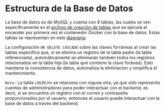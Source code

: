 # Estructura de la Base de Datos

La base de datos es de MySQL y cuenta con 8 tablas, las cuales se ven específicamente en el [archivo de creación de tablas](../scripts/1_create-tables.sql) que se ejecuta al encender por primera vez el contenedor Docker con la base de datos. Estas tablas se representan en este [diagrama](diagrams/TablasBaseDeDatos.png).

La configuración `ON DELETE CASCADE` sobre las claves forráneas al crear las tablas especifica que, si se elimina un registro de la tabla padre (la tabla referenciada), automáticamente se eliminarán también todos los registros relacionados en la tabla hija (la tabla que contiene la clave foránea). Esto mantiene la consistencia de datos, automatiza la eliminación y simplifica el mantenimiento.

`Nota:` La tabla `LOGIN` no se relaciona con niguna otra, ya que sólo representa cuentas de administradores para poder interactuar con el backend, es decir, si se encuentra un registro con el correo y contraseña proporcionados por el usuario, entonces el usuario puede interactuar con la base de datos a través del backend.